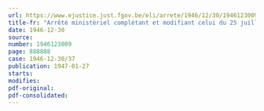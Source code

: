 ```yaml
---
url: https://www.ejustice.just.fgov.be/eli/arrete/1946/12/30/1946123009/justel
title-fr: "Arrêté ministériel complétant et modifiant celui du 25 juillet 1946 réglant l'organisation et le fonctionnement du service social au Ministère des finances"
date: 1946-12-30
source:
number: 1946123009
page: 888888
case: 1946-12-30/37
publication: 1947-01-27
starts:
modifies:
pdf-original:
pdf-consolidated:
---
```


